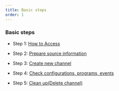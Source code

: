 ```yaml
---
title: Basic steps
order: 1
---
```


### Basic steps

- Step 1:
  [How to Access](b-get-started.md#access-way)

- Step 2: [Prepare source information](b-get-started.md#step-2-prepare-information-source)

- Step 3: [Create new channel](b-get-started.md#step-3-create-new-channel-lrm)

- Step 4: [Check configurations, programs, events](b-get-started.md#step-3-create-new-channel-lrm)

- Step 5: [Clean up(Delete channel)](b-get-started.md#step-5-clean-up-delete-channel)
